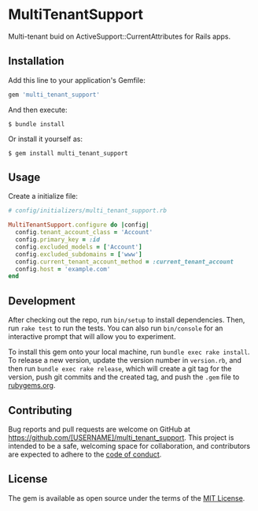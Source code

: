 # MultiTenantSupport

Multi-tenant buid on ActiveSupport::CurrentAttributes for Rails apps.
## Installation

Add this line to your application's Gemfile:

```ruby
gem 'multi_tenant_support'
```

And then execute:

    $ bundle install

Or install it yourself as:

    $ gem install multi_tenant_support

## Usage

Create a initialize file:

```ruby
# config/initializers/multi_tenant_support.rb

MultiTenantSupport.configure do |config|
  config.tenant_account_class = 'Account'
  config.primary_key = :id
  config.excluded_models = ['Account']
  config.excluded_subdomains = ['www']
  config.current_tenant_account_method = :current_tenant_account
  config.host = 'example.com'
end
```

## Development

After checking out the repo, run `bin/setup` to install dependencies. Then, run `rake test` to run the tests. You can also run `bin/console` for an interactive prompt that will allow you to experiment.

To install this gem onto your local machine, run `bundle exec rake install`. To release a new version, update the version number in `version.rb`, and then run `bundle exec rake release`, which will create a git tag for the version, push git commits and the created tag, and push the `.gem` file to [rubygems.org](https://rubygems.org).

## Contributing

Bug reports and pull requests are welcome on GitHub at https://github.com/[USERNAME]/multi_tenant_support. This project is intended to be a safe, welcoming space for collaboration, and contributors are expected to adhere to the [code of conduct](https://github.com/[USERNAME]/multi_tenant_support/blob/main/CODE_OF_CONDUCT.md).

## License

The gem is available as open source under the terms of the [MIT License](https://opensource.org/licenses/MIT).
